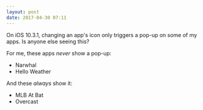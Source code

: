 ```yaml
---
layout: post
date: 2017-04-30 07:11
---
```

On iOS 10.3.1, changing an app's icon only triggers a pop-up on some of my apps. Is anyone else seeing this?

For me, these apps *never* show a pop-up:

* Narwhal
* Hello Weather

And these *always* show it:

* MLB At Bat
* Overcast
